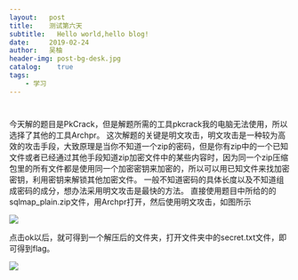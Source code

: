 ```yaml
---
layout:   post
title:    测试第六天
subtitle:   Hello world,hello blog!
date:     2019-02-24
author:   吴柚
header-img: post-bg-desk.jpg
catalog:    true
tags:
    - 学习
---
```

#
今天解的题目是PkCrack，但是解题所需的工具pkcrack我的电脑无法使用，所以选择了其他的工具Archpr。
这次解题的关键是明文攻击，明文攻击是一种较为高效的攻击手段，大致原理是当你不知道一个zip的密码，但是你有zip中的一个已知文件或者已经通过其他手段知道zip加密文件中的某些内容时，因为同一个zip压缩包里的所有文件都是使用同一个加密密钥来加密的，所以可以用已知文件来找加密密钥，利用密钥来解锁其他加密文件。
一般不知道密码的具体长度以及不知道组成密码的成分，想办法采用明文攻击是最快的方法。
直接使用题目中所给的的sqlmap_plain.zip文件，用Archpr打开，然后使用明文攻击，如图所示

![](https://i.loli.net/2019/02/24/5c72a7fc23d43.png)

点击ok以后，就可得到一个解压后的文件夹，打开文件夹中的secret.txt文件，即可得到flag。

![](https://i.loli.net/2019/02/24/5c72a7fdefa91.png)
